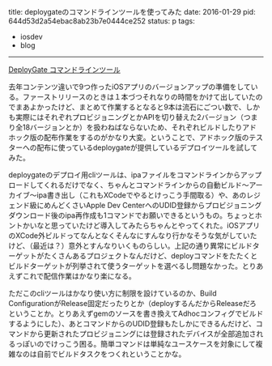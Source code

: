 title: deploygateのコマンドラインツールを使ってみた
date: 2016-01-29
pid: 644d53d2a54ebac8ab23b7e0444ce252
status: p
tags:
- iosdev
- blog
---

[DeployGate コマンドラインツール][1]

去年コンテンツ違いで9つ作ったiOSアプリのバージョンアップの準備をしている。ファーストリリースのときは１本づつそれなりの時間をかけて出していたのでまあよかったけど、まとめて作業するとなると9本は流石にごつい数で、しかも実際にはそれぞれプロビジョニングとかAPIを切り替えた2バージョン（つまり全18バージョンとか）を扱わねばならないため、それぞれビルドしたりアドホック版の配布作業をするのがかなり大変。ということで、アドホック版のテスターへの配布に使っているdeploygateが提供しているデプロイツールを試してみた。

deploygateのデプロイ用cliツールは、ipaファイルをコマンドラインからアップロードしてくれるだけでなく、ちゃんとコマンドラインからの自動ビルド〜アーカイブ〜ipa書き出し（これもXCodeでやるとけっこう手間取る）や、あのレジェンド級にめんどくさいApple Dev CenterへのUDID登録からプロビジョニングダウンロード後のipa再作成も1コマンドでお願いできるというもの。ちょっとホントかいなと思っていたけど導入してみたらちゃんとやってくれた。iOSアプリのXCode外ビルドってなんとなくそんなにすんなり行かなそうな気がしていたけど、（最近は？）意外とすんなりいくものらしい。上記の通り異常にビルドターゲットがたくさんあるプロジェクトなんだけど、deployコマンドをたたくとビルドターゲットが列挙されて使うターゲットを選べるし問題なかった。とりあえずこれで配信作業はかなり楽になる。

ただこのcliツールはかなり使い方に制限を設けているのか、Build ConfigurationがRelease固定だったりとか（deployするんだからReleaseだろということか。とりあえずgemのソースを書き換えてAdhocコンフィグでビルドするようにした）、あとコマンドからのUDID登録もたしかにできるんだけど、コマンドから更新されたプロビジョニングには登録されたデバイスが全部追加されるっぽいのでけっこう困る。簡単コマンドは単純なユースケースを対象にして複雑なのは自前でビルドタスクをつくれということかな。

[1]:	https://deploygate.com/docs?locale=ja